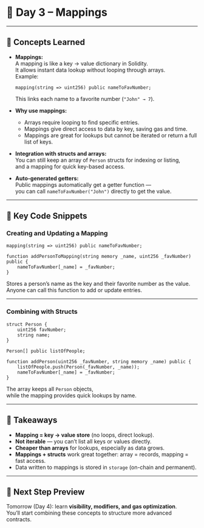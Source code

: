 # 🧱 Day 3 – Mappings  
---

## 🧠 Concepts Learned

- **Mappings:**  
  A mapping is like a key → value dictionary in Solidity.  
  It allows instant data lookup without looping through arrays.  
  Example:  
  ```solidity
  mapping(string => uint256) public nameToFavNumber;
  ```
  This links each name to a favorite number (`"John" → 7`).

- **Why use mappings:**  
  - Arrays require looping to find specific entries.  
  - Mappings give direct access to data by key, saving gas and time.  
  - Mappings are great for lookups but cannot be iterated or return a full list of keys.

- **Integration with structs and arrays:**  
  You can still keep an array of `Person` structs for indexing or listing,  
  and a mapping for quick key-based access.

- **Auto-generated getters:**  
  Public mappings automatically get a getter function —  
  you can call `nameToFavNumber("John")` directly to get the value.

---

## 🔑 Key Code Snippets

### Creating and Updating a Mapping
```solidity
mapping(string => uint256) public nameToFavNumber;

function addPersonToMapping(string memory _name, uint256 _favNumber) public {
    nameToFavNumber[_name] = _favNumber;
}
```
Stores a person’s name as the key and their favorite number as the value.  
Anyone can call this function to add or update entries.

---

### Combining with Structs
```solidity
struct Person {
    uint256 favNumber;
    string name;
}

Person[] public listOfPeople;

function addPerson(uint256 _favNumber, string memory _name) public {
    listOfPeople.push(Person(_favNumber, _name));
    nameToFavNumber[_name] = _favNumber;
}
```
The array keeps all `Person` objects,  
while the mapping provides quick lookups by name.

---

## 📝 Takeaways

- **Mapping = key → value store** (no loops, direct lookup).  
- **Not iterable** — you can’t list all keys or values directly.  
- **Cheaper than arrays** for lookups, especially as data grows.  
- **Mappings + structs** work great together: array = records, mapping = fast access.  
- Data written to mappings is stored in `storage` (on-chain and permanent).

---

## 🧩 Next Step Preview

Tomorrow (Day 4): learn **visibility, modifiers, and gas optimization**.  
You’ll start combining these concepts to structure more advanced contracts.
